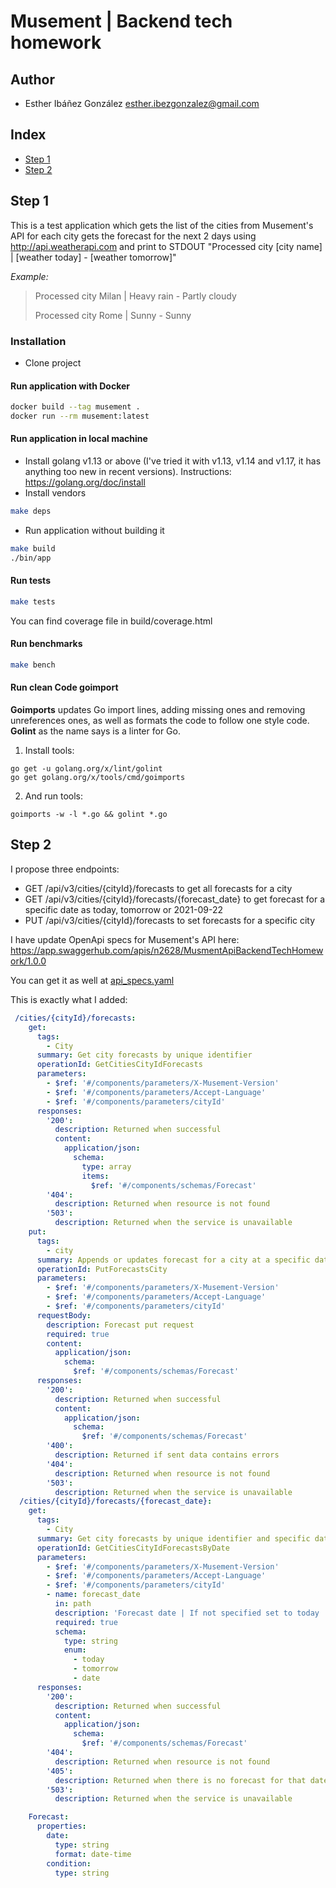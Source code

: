 # Musement | Backend tech homework

## Author

- Esther Ibáñez González <esther.ibezgonzalez@gmail.com>

## Index

* [Step 1](#step-1)
* [Step 2](#step-2)

## Step 1

This is a test application which gets the list of the cities from Musement's API for each city gets the forecast for 
the next 2 days using http://api.weatherapi.com and print to STDOUT 
"Processed city [city name] | [weather today] - [weather tomorrow]"

*Example:*
> Processed city Milan | Heavy rain - Partly cloudy
>
> Processed city Rome | Sunny - Sunny


### Installation

* Clone project

#### Run application with Docker

```bash
docker build --tag musement .
docker run --rm musement:latest
```

####  Run application in local machine

* Install golang v1.13 or above (I've tried it with v1.13, v1.14 and v1.17, it has anything too new in recent versions).
Instructions: https://golang.org/doc/install
* Install vendors
```bash
make deps
```
* Run application without building it
```bash
make build
./bin/app
``` 

#### Run tests

```bash
make tests
```

You can find coverage file in build/coverage.html

#### Run benchmarks

```bash
make bench
```

#### Run clean Code goimport

**Goimports** updates Go import lines, adding missing ones and removing unreferences ones, 
as well as formats the code to follow one style code.
**Golint** as the name says is a linter for Go.

1. Install tools:
```
go get -u golang.org/x/lint/golint
go get golang.org/x/tools/cmd/goimports
```
2. And run tools:
```
goimports -w -l *.go && golint *.go
```

## Step 2

I propose three endpoints:

* GET /api/v3/cities/{cityId}/forecasts to get all forecasts for a city
* GET /api/v3/cities/{cityId}/forecasts/{forecast_date} to get forecast for a specific date as today, tomorrow or 2021-09-22
* PUT /api/v3/cities/{cityId}/forecasts to set forecasts for a specific city

I have update OpenApi specs for Musement's API here: https://app.swaggerhub.com/apis/n2628/MusmentApiBackendTechHomework/1.0.0

You can get it as well at [api_specs.yaml](api_specs.yaml)

This is exactly what I added:

```yaml
 /cities/{cityId}/forecasts:
    get:
      tags:
        - City
      summary: Get city forecasts by unique identifier
      operationId: GetCitiesCityIdForecasts
      parameters:
        - $ref: '#/components/parameters/X-Musement-Version'
        - $ref: '#/components/parameters/Accept-Language'
        - $ref: '#/components/parameters/cityId'
      responses:
        '200':
          description: Returned when successful
          content:
            application/json:
              schema:
                type: array
                items:
                  $ref: '#/components/schemas/Forecast'
        '404':
          description: Returned when resource is not found
        '503':
          description: Returned when the service is unavailable
    put:
      tags:
        - city
      summary: Appends or updates forecast for a city at a specific date
      operationId: PutForecastsCity
      parameters:
        - $ref: '#/components/parameters/X-Musement-Version'
        - $ref: '#/components/parameters/Accept-Language'
        - $ref: '#/components/parameters/cityId'
      requestBody:
        description: Forecast put request
        required: true
        content:
          application/json:
            schema:
              $ref: '#/components/schemas/Forecast'
      responses:
        '200':
          description: Returned when successful
          content:
            application/json:
              schema:
                $ref: '#/components/schemas/Forecast'
        '400':
          description: Returned if sent data contains errors
        '404':
          description: Returned when resource is not found
        '503':
          description: Returned when the service is unavailable
  /cities/{cityId}/forecasts/{forecast_date}:
    get:
      tags:
        - City
      summary: Get city forecasts by unique identifier and specific date
      operationId: GetCitiesCityIdForecastsByDate
      parameters:
        - $ref: '#/components/parameters/X-Musement-Version'
        - $ref: '#/components/parameters/Accept-Language'
        - $ref: '#/components/parameters/cityId'
        - name: forecast_date
          in: path
          description: 'Forecast date | If not specified set to today | Use format: YYYY-MM-DD'
          required: true
          schema:
            type: string
            enum:
              - today
              - tomorrow
              - date
      responses:
        '200':
          description: Returned when successful
          content:
            application/json:
              schema:
                $ref: '#/components/schemas/Forecast'
        '404':
          description: Returned when resource is not found
        '405':
          description: Returned when there is no forecast for that date
        '503':
          description: Returned when the service is unavailable

    Forecast:
      properties:
        date:
          type: string
          format: date-time
        condition:
          type: string
```